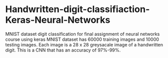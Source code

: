 # Handwritten-digit-classifiaction-Keras-Neural-Networks
MNIST dataset digit classification for final assignment of neural networks course using keras
MNIST dataset has 60000 training images and 10000 testing images.
Each image is a 28 x 28 greysacale image of a handwritten digit.
This is a CNN that has an accuracy of 97%-99%.
